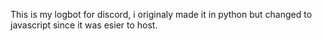 This is my logbot for discord, i originaly made it in python but changed to javascript since it was esier to host.